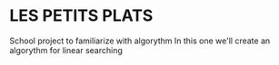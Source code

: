 # LES PETITS PLATS

School project to familiarize with algorythm
In this one we'll create an algorythm for linear searching 